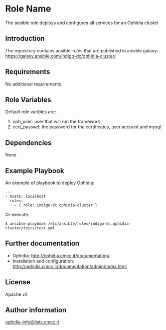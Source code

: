 Role Name
=========

The ansible role deploys and configures all services for an Ophidia cluster

Introduction
------------

The repository contains ansible-roles that are published in
ansible galaxy: https://galaxy.ansible.com/indigo-dc/ophidia-cluster/

Requirements
------------

No additional requirements

Role Variables
--------------

Default role varibles are:

1. oph_user: user that will run the framework
2. cert_passwd: the password for the certificates, user account and mysql

Dependencies
------------

None

Example Playbook
----------------


An example of playbook to deploy Ophidia:

```
---
- hosts: localhost
  roles:
    - { role: indigo-dc.ophidia-cluster }
```

Or execute:

```
$ ansible-playbook /etc/ansible/roles/indigo-dc.ophidia-cluster/tests/test.yml
```

Further documentation
---------------------

* Ophidia: http://ophidia.cmcc.it/documentation/
* Installation and configuration: http://ophidia.cmcc.it/documentation/admin/index.html

License
-------

Apache v2


Author information
------------------

ophidia-info@lists.cmcc.it

